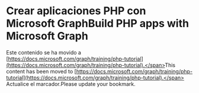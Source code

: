 # <a name="build-php-apps-with-microsoft-graph"></a><span data-ttu-id="ac1c0-101">Crear aplicaciones PHP con Microsoft Graph</span><span class="sxs-lookup"><span data-stu-id="ac1c0-101">Build PHP apps with Microsoft Graph</span></span>

<span data-ttu-id="ac1c0-102">Este contenido se ha movido a [https://docs.microsoft.com/graph/training/php-tutorial](https://docs.microsoft.com/graph/training/php-tutorial).</span><span class="sxs-lookup"><span data-stu-id="ac1c0-102">This content has been moved to [https://docs.microsoft.com/graph/training/php-tutorial](https://docs.microsoft.com/graph/training/php-tutorial).</span></span> <span data-ttu-id="ac1c0-103">Actualice el marcador.</span><span class="sxs-lookup"><span data-stu-id="ac1c0-103">Please update your bookmark.</span></span>
